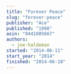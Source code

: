 ```yaml
---
title: "Forever Peace"
slug: "forever-peace"
publisher: "Ace"
published: "1998"
asin: "0441005667"
authors:
  - joe-haldeman
started: "2014-06-11"
start_year: "2014"
finished: "2014-06-18"
---
```

